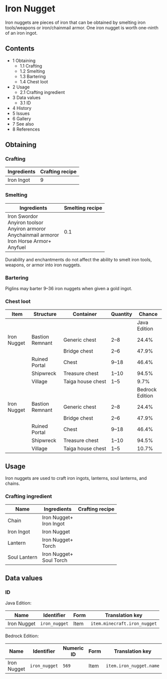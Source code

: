 # Iron Nugget
Iron nuggets are pieces of iron that can be obtained by smelting iron tools/weapons or iron/chainmail armor. One iron nugget is worth one-ninth of an iron ingot.

## Contents
- 1 Obtaining
	- 1.1 Crafting
	- 1.2 Smelting
	- 1.3 Bartering
	- 1.4 Chest loot
- 2 Usage
	- 2.1 Crafting ingredient
- 3 Data values
	- 3.1 ID
- 4 History
- 5 Issues
- 6 Gallery
- 7 See also
- 8 References

## Obtaining
### Crafting
| Ingredients | Crafting recipe |
|-------------|-----------------|
| Iron Ingot  | 9               |

### Smelting
| Ingredients                                                                                                     | Smelting recipe |
|-----------------------------------------------------------------------------------------------------------------|-----------------|
| Iron Swordor<br/>Anyiron toolsor<br/>Anyiron armoror<br/>Anychainmail armoror<br/>Iron Horse Armor+<br/>Anyfuel | 0.1             |

Durability and enchantments do not affect the ability to smelt iron tools, weapons, or armor into iron nuggets.

### Bartering
Piglins may barter 9–36 iron nuggets when given a gold ingot.

### Chest loot
| Item        | Structure       | Container         | Quantity | Chance          |
|-------------|-----------------|-------------------|----------|-----------------|
|             |                 |                   |          | Java Edition    |
| Iron Nugget | Bastion Remnant | Generic chest     | 2–8      | 24.4%           |
|             |                 | Bridge chest      | 2–6      | 47.9%           |
|             | Ruined Portal   | Chest             | 9–18     | 46.4%           |
|             | Shipwreck       | Treasure chest    | 1–10     | 94.5%           |
|             | Village         | Taiga house chest | 1–5      | 9.7%            |
|             |                 |                   |          | Bedrock Edition |
| Iron Nugget | Bastion Remnant | Generic chest     | 2–8      | 24.4%           |
|             |                 | Bridge chest      | 2–6      | 47.9%           |
|             | Ruined Portal   | Chest             | 9–18     | 46.4%           |
|             | Shipwreck       | Treasure chest    | 1–10     | 94.5%           |
|             | Village         | Taiga house chest | 1–5      | 10.7%           |

## Usage
Iron nuggets are used to craft iron ingots, lanterns, soul lanterns, and chains.

### Crafting ingredient
| Name         | Ingredients                 | Crafting recipe |
|--------------|-----------------------------|-----------------|
| Chain        | Iron Nugget+<br/>Iron Ingot |                 |
| Iron Ingot   | Iron Nugget                 |                 |
| Lantern      | Iron Nugget+<br/>Torch      |                 |
| Soul Lantern | Iron Nugget+<br/>Soul Torch |                 |

## Data values
### ID
Java Edition:

| Name        | Identifier    | Form | Translation key              |
|-------------|---------------|------|------------------------------|
| Iron Nugget | `iron_nugget` | Item | `item.minecraft.iron_nugget` |

Bedrock Edition:

| Name        | Identifier    | Numeric ID | Form | Translation key         |
|-------------|---------------|------------|------|-------------------------|
| Iron Nugget | `iron_nugget` | `569`      | Item | `item.iron_nugget.name` |


